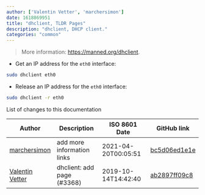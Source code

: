 ```yaml
---
author: ['Valentin Vetter', 'marchersimon']
date: 1618869951
title: "dhclient, TLDR Pages"
description: "dhclient, DHCP client."
categories: "common"
---
```

> More information: <https://manned.org/dhclient>.

- Get an IP address for the `eth0` interface:

```bash
sudo dhclient eth0
```

- Release an IP address for the `eth0` interface:

```bash
sudo dhclient -r eth0
```
List of changes to this documentation


Author | Description | ISO 8601 Date | GitHub link
------|-----|-----|-----
[marchersimon](mailto:marchersimon@zohomail.eu) | add more information links | 2021-04-20T00:05:51 | [bc5d06ed1e1e](https://github.com/tldr-pages/tldr/commit/bc5d06ed1e1e112cfb368a38ae5918ef124cdc22)
[Valentin Vetter](mailto:BeLi4L@users.noreply.github.com) | dhclient: add page (#3368) | 2019-10-14T14:42:40 | [ab2897ff09c8](https://github.com/tldr-pages/tldr/commit/ab2897ff09c870db59f04a98ec9c49cf9a00689d)

